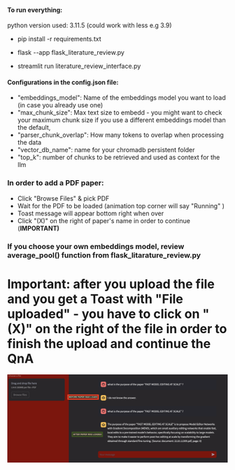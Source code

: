 
#### To run everything:

python version used: 3.11.5 (could work with less e.g 3.9)

- pip install -r requirements.txt

- flask --app flask_literature_review.py

- streamlit run literature_review_interface.py

#### Configurations in the config.json file: 

- "embeddings_model": Name of the embeddings model you want to load (in case you already use one)
- "max_chunk_size": Max text size to embedd -  you might want to check your maximum chunk size if you use a different embeddings model than the default,
- "parser_chunk_overlap": How many tokens to overlap when processing the data
- "vector_db_name": name for your chromadb persistent folder
- "top_k": number of chunks to be retrieved and used as context for the llm

### In order to add a PDF paper:

- Click "Browse Files" & pick PDF
- Wait for the PDF to be loaded (animation top corner will say "Running" )
- Toast message will appear bottom right when over
- Click "(X)" on the right of paper's name in order to continue (<b>IMPORTANT<b>)

### If you choose your own embeddings model, review average_pool() function from flask_litarature_review.py

# Important: after you upload the file and you get a Toast with "File uploaded" -  you have to click on "(X)" on the right of the file in order to finish the upload and continue the QnA



<img src="example.png" alt="example"/>
